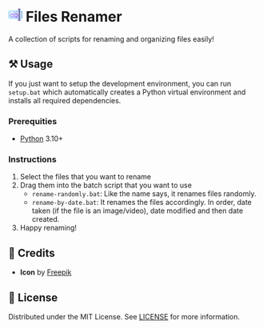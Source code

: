 <h1>
    <img src="icon.png" style="height: 1em"/>
    <span>Files Renamer</span>
</h1>

A collection of scripts for renaming and organizing files easily!

## ⚒️ Usage

If you just want to setup the development environment, you can run `setup.bat` which automatically creates a Python virtual environment and installs all required dependencies.

### Prerequities

- [Python](https://python.org) 3.10+

### Instructions

1. Select the files that you want to rename
2. Drag them into the batch script that you want to use
    - `rename-randomly.bat`: Like the name says, it renames files randomly.
    - `rename-by-date.bat`: It renames the files accordingly. In order, date taken (if the file is an image/video), date modified and then date created.
3. Happy renaming!

## 💖 Credits

- **Icon** by [Freepik](https://flaticon.com/free-icon/rename_5136887)

## 📜 License

Distributed under the MIT License. See [LICENSE](LICENSE) for more information.